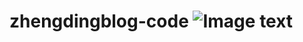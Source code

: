 # zhengdingblog-code ![Image text][image-1]

[image-1]:	https://travis-ci.org/zhengding/zhengding.github.io.svg?branch=blog-source